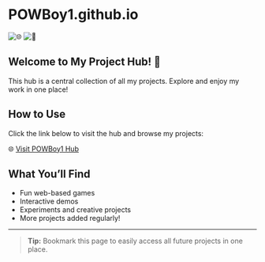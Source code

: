 # POWBoy1.github.io

![🌐](https://img.shields.io/badge/Website-Online-green) ![📂](https://img.shields.io/badge/Projects-Hub-blue)

## Welcome to My Project Hub! 🎉

This hub is a central collection of all my projects. Explore and enjoy my work in one place!  

## How to Use

Click the link below to visit the hub and browse my projects:

🌐 [Visit POWBoy1 Hub](https://powboy1.github.io/)  

## What You’ll Find

- Fun web-based games  
- Interactive demos  
- Experiments and creative projects  
- More projects added regularly!  

---

> **Tip:** Bookmark this page to easily access all future projects in one place.
